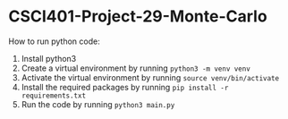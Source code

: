 # CSCI401-Project-29-Monte-Carlo
How to run python code:
1. Install python3
2. Create a virtual environment by running `python3 -m venv venv`
3. Activate the virtual environment by running `source venv/bin/activate`
4. Install the required packages by running `pip install -r requirements.txt`
5. Run the code by running `python3 main.py`
